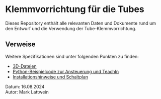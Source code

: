 # Klemmvorrichtung für die Tubes

Dieses Repository enthält alle relevanten Daten und Dokumente rund um den Entwurf und die Verwendung der Tube-Klemmvorrichtung.

## Verweise

Weitere Spezifikationen sind unter folgenden Punkten zu finden:

- [3D-Dateien](3D-Dateien/README.md)
- [Python-Beispielcode zur Ansteuerung und TeachIn](dobot_magician_gpio_sample/README.md)
- [Installationshinweise und Schaltplan](./Schaltplan%20und%20Installation/)

Datum: 16.08.2024\
Autor: Mark Lattwein
